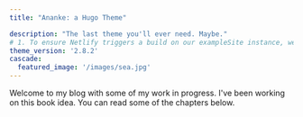 ```yaml
---
title: "Ananke: a Hugo Theme"

description: "The last theme you'll ever need. Maybe."
# 1. To ensure Netlify triggers a build on our exampleSite instance, we need to change a file in the exampleSite directory.
theme_version: '2.8.2'
cascade:
  featured_image: '/images/sea.jpg'
---
```

Welcome to my blog with some of my work in progress. I've been working on this book idea. You can read some of the chapters below.
